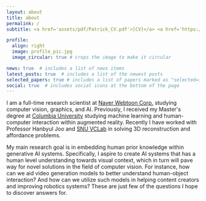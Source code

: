```yaml
---
layout: about
title: about
permalink: /
subtitle: <a href='assets/pdf/Patrick_CV.pdf'>[CV]</a> <a href='https://twitter.com/Patrick920728'>[Twitter]</a> <a href='https://www.linkedin.com/in/patrickkwon/'>[Linkedin]</a> <a href='https://scholar.google.com/citations?user=XRKA-DkAAAAJ&hl=ko'>[Google Scholar]</a> <a href='https://github.com/yj7082126'>[Github]</a>

profile:
  align: right
  image: profile_pic.jpg
  image_circular: true # crops the image to make it circular

news: true  # includes a list of news items
latest_posts: true  # includes a list of the newest posts
selected_papers: true # includes a list of papers marked as "selected={true}"
social: true  # includes social icons at the bottom of the page
---
```

 
I am a full-time research scientist at [Naver Webtoon Corp.](https://webtoonscorp.com/en/) studying computer vision, graphics, and AI. 
Previously, I received my Master's degree at [Columbia University](https://datascience.columbia.edu/) studying machine learning and human-computer interaction within augmented reality.
Recently I have worked with Professor Hanbyul Joo and [SNU VCLab](https://jhugestar.github.io/) in solving 3D reconstruction and affordance problems.

My main research goal is in embedding human prior knowledge within generative AI systems. 
Specifically, I aspire to create AI systems that has a human level understanding towards visual context, which in turn will pave way for novel solutions in the field of computer vision.
For instance, how can we aid video generation models to better understand human-object interaction? And how can we utilize such models in helping content creators and improving robotics systems?
These are just few of the questions I hope to discover answers for.


